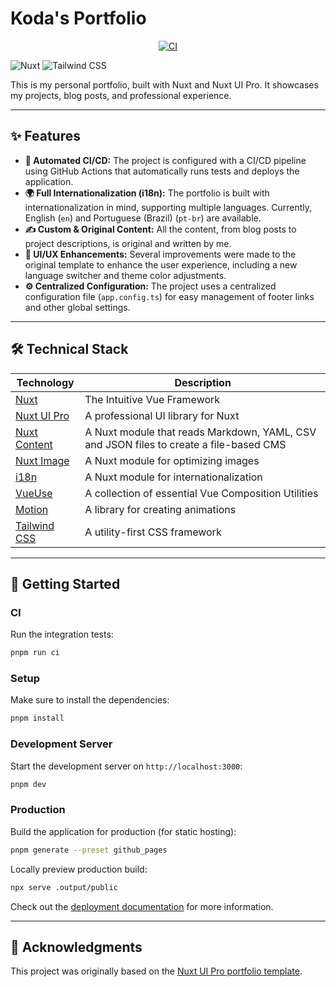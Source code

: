 # Koda's Portfolio

<p align="center">
  <a href="https://github.com/koda-kaolinite/kodaPortfolio/actions/workflows/ci.yml">
    <img src="https://img.shields.io/github/actions/workflow/status/koda-kaolinite/kodaPortfolio/deploy.yml?style=for-the-badge" alt="CI">
  </a>

[//]: # (  <a href="https://github.com/koda-kaolinite/kodaPortfolio/blob/main/LICENSE">)

[//]: # (    <img src="https://img.shields.io/badge/license-MIT-blue.svg?style=for-the-badge" alt="License">)

[//]: # (  </a>)
  <img src="https://img.shields.io/badge/Nuxt-00DC82?style=for-the-badge&logo=nuxt.js&logoColor=white" alt="Nuxt">
  <img src="https://img.shields.io/badge/Tailwind_CSS-38B2AC?style=for-the-badge&logo=tailwind-css&logoColor=white" alt="Tailwind CSS">
</p>

This is my personal portfolio, built with Nuxt and Nuxt UI Pro. It showcases my projects, blog posts, and professional
experience.

---

## ✨ Features

* **🤖 Automated CI/CD:** The project is configured with a CI/CD pipeline using GitHub Actions that automatically runs
  tests and deploys the application.
* **🌍 Full Internationalization (i18n):** The portfolio is built with internationalization in mind, supporting multiple
  languages. Currently, English (`en`) and Portuguese (Brazil) (`pt-br`) are available.
* **✍️ Custom & Original Content:** All the content, from blog posts to project descriptions, is original and written by
  me.
* **🎨 UI/UX Enhancements:** Several improvements were made to the original template to enhance the user experience,
  including a new language switcher and theme color adjustments.
* **⚙️ Centralized Configuration:** The project uses a centralized configuration file (`app.config.ts`) for easy
  management of footer links and other global settings.

---

## 🛠️ Technical Stack

| Technology                                | Description                                                                            |
|-------------------------------------------|----------------------------------------------------------------------------------------|
| [Nuxt](https://nuxt.com/)                 | The Intuitive Vue Framework                                                            |
| [Nuxt UI Pro](https://ui.nuxt.com/pro)    | A professional UI library for Nuxt                                                     |
| [Nuxt Content](https://content.nuxt.com/) | A Nuxt module that reads Markdown, YAML, CSV and JSON files to create a file-based CMS |
| [Nuxt Image](https://image.nuxt.com/)     | A Nuxt module for optimizing images                                                    |
| [i18n](https://i18n.nuxtjs.org/)          | A Nuxt module for internationalization                                                 |
| [VueUse](https://vueuse.org/)             | A collection of essential Vue Composition Utilities                                    |
| [Motion](https://motion.dev/)             | A library for creating animations                                                      |
| [Tailwind CSS](https://tailwindcss.com/)  | A utility-first CSS framework                                                          |

---

## 🚀 Getting Started

### CI

Run the integration tests:

```bash
pnpm run ci
```

### Setup

Make sure to install the dependencies:

```bash
pnpm install
```

### Development Server

Start the development server on `http://localhost:3000`:

```bash
pnpm dev
```

### Production

Build the application for production (for static hosting):

```bash
pnpm generate --preset github_pages
```

Locally preview production build:

```bash
npx serve .output/public
```

Check out the [deployment documentation](https://nuxt.com/docs/getting-started/deployment) for more information.

---

## 🙏 Acknowledgments

This project was originally based on the [Nuxt UI Pro portfolio template](https://github.com/nuxt/ui-pro).
